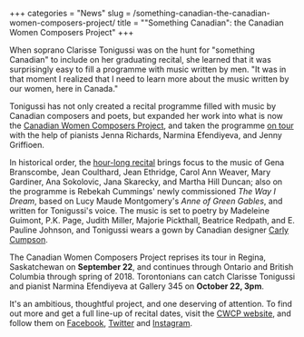 +++
categories = "News"
slug = /something-canadian-the-canadian-women-composers-project/
title = "&quot;Something Canadian&quot;: the Canadian Women Composers Project"
+++

When soprano Clarisse Tonigussi was on the hunt for "something Canadian" to include on her graduating recital, she learned that it was surprisingly easy to fill a programme with music written by men. "It was in that moment I realized that I need to learn more about the music written by our women, here in Canada."

Tonigussi has not only created a recital programme filled with music by Canadian composers and poets, but expanded her work into what is now the [Canadian Women Composers Project](https://www.canadianwomencomposersproject.com/biography), and taken the programme [on tour](https://www.canadianwomencomposersproject.com/concerts) with the help of pianists Jenna Richards, Narmina Efendiyeva, and Jenny Griffioen.

In historical order, the [hour-long recital](https://www.canadianwomencomposersproject.com/repertoire) brings focus to the music of Gena Branscombe, Jean Coulthard, Jean Ethridge, Carol Ann Weaver, Mary Gardiner, Ana Sokolovic, Jana Skarecky, and Martha Hill Duncan; also on the programme is Rebekah Cummings' newly commissioned *The Way I Dream*, based on Lucy Maude Montgomery's *Anne of Green Gables*, and written for Tonigussi's voice. The music is set to poetry by  Madeleine Guimont, P.K. Page, Judith Miller, Majorie Pickthall, Beatrice Redpath, and E. Pauline Johnson, and Tonigussi wears a gown by Canadian designer [Carly Cumpson](http://www.carlycumpson.com/).

The Canadian Women Composers Project reprises its tour in Regina, Saskatchewan on **September 22**, and continues through Ontario and British Columbia through spring of 2018. Torontonians can catch Clarisse Tonigussi and pianist Narmina Efendiyeva at Gallery 345 on **October 22, 3pm**.

It's an ambitious, thoughtful project, and one deserving of attention. To find out more and get a full line-up of recital dates, visit the [CWCP website](https://www.canadianwomencomposersproject.com/), and follow them on [Facebook](https://www.facebook.com/TheCWCProject/), [Twitter](https://twitter.com/TheCWCProject) and [Instagram](https://www.instagram.com/TheCWCProject/).


